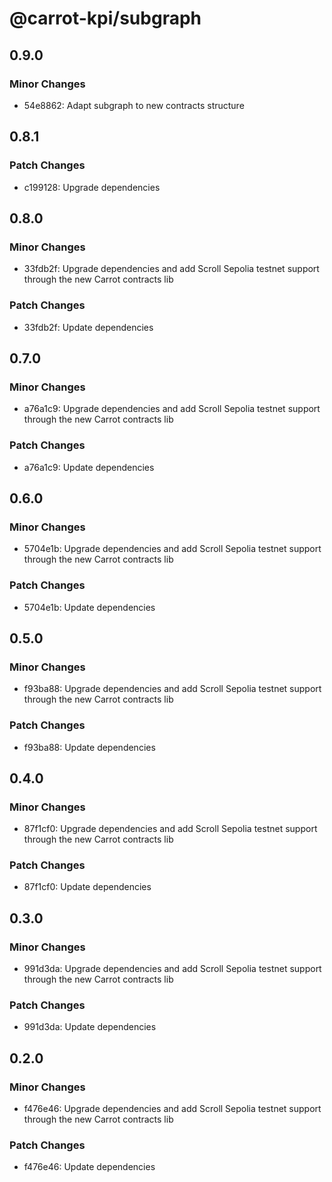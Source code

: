 # @carrot-kpi/subgraph

## 0.9.0

### Minor Changes

-   54e8862: Adapt subgraph to new contracts structure

## 0.8.1

### Patch Changes

-   c199128: Upgrade dependencies

## 0.8.0

### Minor Changes

-   33fdb2f: Upgrade dependencies and add Scroll Sepolia testnet support through
    the new Carrot contracts lib

### Patch Changes

-   33fdb2f: Update dependencies

## 0.7.0

### Minor Changes

-   a76a1c9: Upgrade dependencies and add Scroll Sepolia testnet support through
    the new Carrot contracts lib

### Patch Changes

-   a76a1c9: Update dependencies

## 0.6.0

### Minor Changes

-   5704e1b: Upgrade dependencies and add Scroll Sepolia testnet support through
    the new Carrot contracts lib

### Patch Changes

-   5704e1b: Update dependencies

## 0.5.0

### Minor Changes

-   f93ba88: Upgrade dependencies and add Scroll Sepolia testnet support through
    the new Carrot contracts lib

### Patch Changes

-   f93ba88: Update dependencies

## 0.4.0

### Minor Changes

-   87f1cf0: Upgrade dependencies and add Scroll Sepolia testnet support through
    the new Carrot contracts lib

### Patch Changes

-   87f1cf0: Update dependencies

## 0.3.0

### Minor Changes

-   991d3da: Upgrade dependencies and add Scroll Sepolia testnet support through
    the new Carrot contracts lib

### Patch Changes

-   991d3da: Update dependencies

## 0.2.0

### Minor Changes

-   f476e46: Upgrade dependencies and add Scroll Sepolia testnet support through
    the new Carrot contracts lib

### Patch Changes

-   f476e46: Update dependencies
